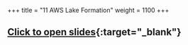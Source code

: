 +++
title = "11 AWS Lake Formation"
weight = 1100
+++

## [Click to open slides](./slides/1100.pdf){:target="_blank"}